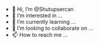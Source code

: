 - 👋 Hi, I’m @Shutupsercan
- 👀 I’m interested in ...
- 🌱 I’m currently learning ...
- 💞️ I’m looking to collaborate on ...
- 📫 How to reach me ...

<!---
Shutupsercan/Shutupsercan is a ✨ special ✨ repository because its `README.md` (this file) appears on your GitHub profile.
You can click the Preview link to take a look at your changes.
--->
